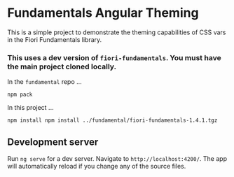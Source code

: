 # Fundamentals Angular Theming

This is a simple project to demonstrate the theming capabilities of CSS vars in the Fiori Fundamentals library.

### This uses a dev version of `fiori-fundamentals`. You must have the main project cloned locally.

In the `fundamental` repo ...
```
npm pack
```
In this project ...
```
npm install npm install ../fundamental/fiori-fundamentals-1.4.1.tgz
```

## Development server

Run `ng serve` for a dev server. Navigate to `http://localhost:4200/`. The app will automatically reload if you change any of the source files.
